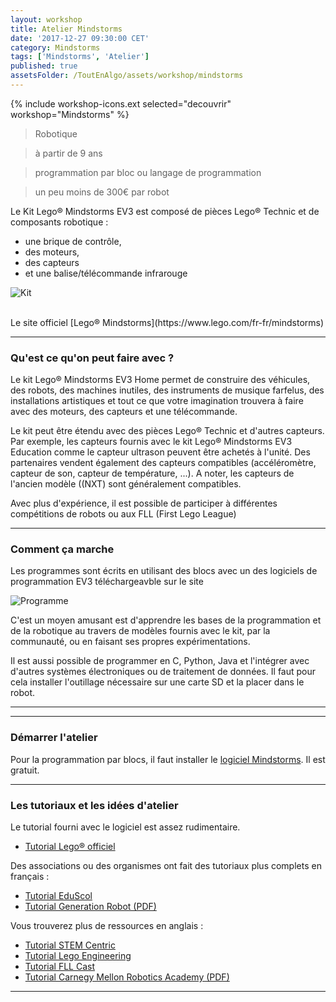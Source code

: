 ```yaml
---
layout: workshop
title: Atelier Mindstorms
date: '2017-12-27 09:30:00 CET'
category: Mindstorms
tags: ['Mindstorms', 'Atelier']
published: true
assetsFolder: /ToutEnAlgo/assets/workshop/mindstorms
---
```


{% include workshop-icons.ext selected="decouvrir" workshop="Mindstorms" %}


>    Robotique

>    à partir de 9 ans

>    programmation par bloc ou langage de programmation

>    un peu moins de 300€ par robot


Le Kit Lego® Mindstorms EV3 est composé de pièces Lego® Technic et de composants robotique :
- une brique de contrôle,
- des moteurs,
- des capteurs
- et une balise/télécommande infrarouge

![Kit]({{page.assetsFolder}}/kit-mindstorms.png)

<br>
Le site officiel [Lego® Mindstorms](https://www.lego.com/fr-fr/mindstorms)


---

### Qu'est ce qu'on peut faire avec ?

Le kit Lego® Mindstorms EV3 Home permet de construire des véhicules, des robots, des machines inutiles, des instruments de musique farfelus, des installations artistiques et tout ce que votre imagination trouvera à faire avec des moteurs, des capteurs et une télécommande.

Le kit peut être étendu avec des pièces Lego® Technic et d'autres capteurs. Par exemple, les capteurs fournis avec le kit Lego® Mindstorms EV3 Education comme le capteur ultrason peuvent être achetés à l'unité. Des partenaires vendent également des capteurs compatibles (accéléromètre, capteur de son, capteur de température, ...). A noter, les capteurs de l'ancien modèle ((NXT) sont généralement compatibles.

Avec plus d'expérience, il est possible de participer à différentes compétitions de robots ou aux FLL (First Lego League)

---

### Comment ça marche

Les programmes sont écrits en utilisant des blocs avec un des logiciels de programmation EV3 téléchargeavble sur le site

![Programme]({{page.assetsFolder}}/mindstorms-programme.png)

C'est un moyen amusant est d'apprendre les bases de la programmation et de la robotique au travers de modèles fournis avec le kit, par la communauté, ou en faisant ses propres expérimentations.

Il est aussi possible de programmer en C, Python, Java et l'intégrer avec d'autres systèmes électroniques ou de traitement de données. Il faut pour cela installer l'outillage nécessaire sur une carte SD et la placer dans le robot.

---


---

### Démarrer l'atelier

Pour la programmation par blocs, il faut installer le [logiciel Mindstorms](https://www.lego.com/fr-fr/mindstorms/downloads/download-software). Il est gratuit.

---

### Les tutoriaux et les idées d'atelier

Le tutorial fourni avec le logiciel est assez rudimentaire.
- [Tutorial Lego® officiel](https://www.lego.com/fr-fr/mindstorms/learn-to-program)

Des associations ou des organismes ont fait des tutoriaux plus complets en français :
- [Tutorial EduScol](http://eduscol.education.fr/sti/ressources_techniques/tutoriel-brique-legor-mindstormsr-ev3#description)
- [Tutorial Generation Robot (PDF)](https://www.generationrobots.com/media/ev3_user_guide.pdf)

Vous trouverez plus de ressources en anglais :
- [Tutorial STEM Centric](http://www.stemcentric.com/ev3-tutorial/)
- [Tutorial Lego Engineering](http://www.legoengineering.com/ev3-tutorials-by-students-for-students/)
- [Tutorial FLL Cast](https://www.fllcasts.com/search/ev3+programming)
- [Tutorial Carnegy Mellon Robotics Academy (PDF)](http://education.rec.ri.cmu.edu/wp-content/uploads/2015/03/EV3-teachers-guideWEB.pdf)

---
